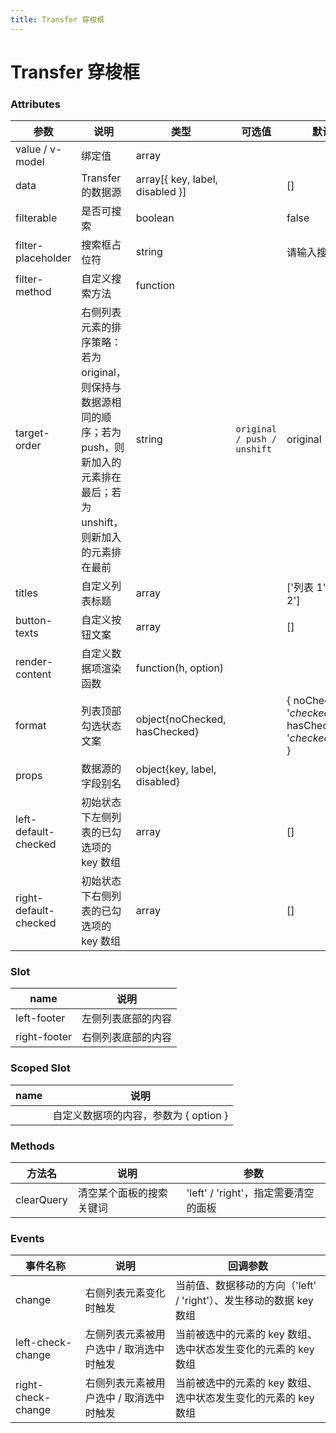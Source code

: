 ```yaml
---
title: Transfer 穿梭框
---
```

# Transfer 穿梭框 <Badge text="pass" type="success"/> <Badge text="0.0.1"/>

<ClientOnly>
  <transfer-></transfer->
</ClientOnly>

### Attributes

| 参数 | 说明 | 类型 | 可选值 | 默认值 |
| ---- | ---- | ---- | ---- | ---- |
| value / v-model | 绑定值 | array |  |  |
| data | Transfer 的数据源 | array[{ key, label, disabled }] |  | [] |
| filterable | 是否可搜索 | boolean |  | false |
| filter-placeholder | 搜索框占位符 | string |  | 请输入搜索内容 |
| filter-method | 自定义搜索方法 | function |  |  |
| target-order | 右侧列表元素的排序策略：若为 original，则保持与数据源相同的顺序；若为 push，则新加入的元素排在最后；若为 unshift，则新加入的元素排在最前 | string | `original / push / unshift` | original |
| titles | 自定义列表标题 | array |  | ['列表 1', '列表 2'] |
| button-texts | 自定义按钮文案 | array |  | [] |
| render-content | 自定义数据项渲染函数 | function(h, option) |  |  |
| format | 列表顶部勾选状态文案 | object{noChecked, hasChecked} |  | { noChecked: '${checked}/${total}', hasChecked: '${checked}/${total}' } |
| props | 数据源的字段别名 | object{key, label, disabled} |  |  |
| left-default-checked | 初始状态下左侧列表的已勾选项的 key 数组 | array |  | [] |
| right-default-checked | 初始状态下右侧列表的已勾选项的 key 数组 | array |  | [] |

### Slot

| name | 说明 |
| ---- | ---- |
| left-footer | 左侧列表底部的内容 |
| right-footer | 右侧列表底部的内容 |

### Scoped Slot

| name | 说明 |
| ---- | ---- |
|  | 自定义数据项的内容，参数为 { option } |

### Methods

| 方法名 | 说明 | 参数 |
| ---- | ---- | ---- |
| clearQuery | 清空某个面板的搜索关键词 | 'left' / 'right'，指定需要清空的面板 |

### Events

| 事件名称 | 说明 | 回调参数 |
| ---- | ---- | ---- |
| change | 右侧列表元素变化时触发 | 当前值、数据移动的方向（'left' / 'right'）、发生移动的数据 key 数组 |
| left-check-change | 左侧列表元素被用户选中 / 取消选中时触发 | 当前被选中的元素的 key 数组、选中状态发生变化的元素的 key 数组 |
| right-check-change | 右侧列表元素被用户选中 / 取消选中时触发 | 当前被选中的元素的 key 数组、选中状态发生变化的元素的 key 数组 |